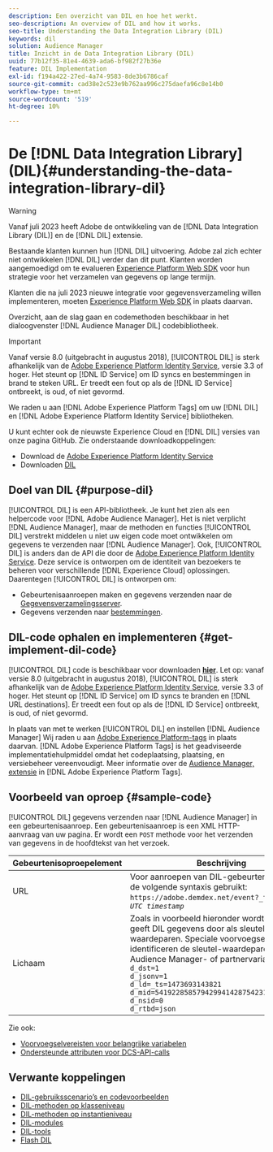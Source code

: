 ```yaml
---
description: Een overzicht van DIL en hoe het werkt.
seo-description: An overview of DIL and how it works.
seo-title: Understanding the Data Integration Library (DIL)
keywords: dil
solution: Audience Manager
title: Inzicht in de Data Integration Library (DIL)
uuid: 77b12f35-81e4-4639-ada6-bf982f27b36e
feature: DIL Implementation
exl-id: f194a422-27ed-4a74-9583-8de3b6786caf
source-git-commit: cad38e2c523e9b762aa996c275daefa96c8e14b0
workflow-type: tm+mt
source-wordcount: '519'
ht-degree: 10%

---
```


# De [!DNL Data Integration Library] (DIL){#understanding-the-data-integration-library-dil}

>[!WARNING]
>
>Vanaf juli 2023 heeft Adobe de ontwikkeling van de [!DNL Data Integration Library (DIL)] en de [!DNL DIL] extensie.
>
>Bestaande klanten kunnen hun [!DNL DIL] uitvoering. Adobe zal zich echter niet ontwikkelen [!DNL DIL] verder dan dit punt. Klanten worden aangemoedigd om te evalueren [Experience Platform Web SDK](https://experienceleague.adobe.com/docs/experience-platform/edge/home.html?lang=nl-NL) voor hun strategie voor het verzamelen van gegevens op lange termijn.
>
>Klanten die na juli 2023 nieuwe integratie voor gegevensverzameling willen implementeren, moeten [Experience Platform Web SDK](https://experienceleague.adobe.com/docs/experience-platform/edge/home.html?lang=nl-NL) in plaats daarvan.

Overzicht, aan de slag gaan en codemethoden beschikbaar in het dialoogvenster [!DNL Audience Manager DIL] codebibliotheek.

>[!IMPORTANT]
>
>Vanaf versie 8.0 (uitgebracht in augustus 2018), [!UICONTROL DIL] is sterk afhankelijk van de [Adobe Experience Platform Identity Service](https://experienceleague.adobe.com/docs/id-service/using/home.html?lang=nl-NL), versie 3.3 of hoger. Het steunt op [!DNL ID Service] om ID syncs en bestemmingen in brand te steken URL. Er treedt een fout op als de [!DNL ID Service] ontbreekt, is oud, of niet gevormd.
>
>We raden u aan [!DNL Adobe Experience Platform Tags] om uw [!DNL DIL] en [!DNL Adobe Experience Platform Identity Service] bibliotheken.

U kunt echter ook de nieuwste Experience Cloud en [!DNL DIL] versies van onze pagina GitHub. Zie onderstaande downloadkoppelingen:

* Download de [Adobe Experience Platform Identity Service](https://github.com/Adobe-Marketing-Cloud/id-service/releases)
* Downloaden [DIL](https://github.com/Adobe-Marketing-Cloud/dil/releases)

## Doel van DIL {#purpose-dil}

[!UICONTROL DIL] is een API-bibliotheek. Je kunt het zien als een helpercode voor [!DNL Adobe Audience Manager]. Het is niet verplicht [!DNL Audience Manager], maar de methoden en functies [!UICONTROL DIL] verstrekt middelen u niet uw eigen code moet ontwikkelen om gegevens te verzenden naar [!DNL Audience Manager]. Ook, [!UICONTROL DIL] is anders dan de API die door de [Adobe Experience Platform Identity Service](https://experienceleague.adobe.com/docs/id-service/using/home.html?lang=nl-NL). Deze service is ontworpen om de identiteit van bezoekers te beheren voor verschillende [!DNL Experience Cloud] oplossingen. Daarentegen [!UICONTROL DIL] is ontworpen om:

* Gebeurtenisaanroepen maken en gegevens verzenden naar de [Gegevensverzamelingsserver](../reference/system-components/components-data-collection.md).
* Gegevens verzenden naar [bestemmingen](../features/destinations/destinations.md).

## DIL-code ophalen en implementeren {#get-implement-dil-code}

[!UICONTROL DIL] code is beschikbaar voor downloaden **[hier](https://github.com/Adobe-Marketing-Cloud/dil/releases)**. Let op: vanaf versie 8.0 (uitgebracht in augustus 2018), [!UICONTROL DIL] is sterk afhankelijk van de [Adobe Experience Platform Identity Service](https://experienceleague.adobe.com/docs/id-service/using/home.html?lang=nl-NL), versie 3.3 of hoger. Het steunt op [!DNL ID Service] om ID syncs te branden en [!DNL URL destinations]. Er treedt een fout op als de [!DNL ID Service] ontbreekt, is oud, of niet gevormd.

In plaats van met te werken [!UICONTROL DIL] en instellen [!DNL Audience Manager] Wij raden u aan [Adobe Experience Platform-tags](https://experienceleague.adobe.com/docs/experience-platform/tags/home.html?lang=nl-NL) in plaats daarvan. [!DNL Adobe Experience Platform Tags] is het geadviseerde implementatiehulpmiddel omdat het codeplaatsing, plaatsing, en versiebeheer vereenvoudigt. Meer informatie over de [Audience Manager, extensie](https://experienceleague.adobe.com/docs/experience-platform/tags/extensions/adobe/audience-manager/overview.html?lang=nl-NL) in [!DNL Adobe Experience Platform Tags].

## Voorbeeld van oproep {#sample-code}

[!UICONTROL DIL] gegevens verzenden naar [!DNL Audience Manager] in een gebeurtenisaanroep. Een gebeurtenisaanroep is een XML HTTP-aanvraag van uw pagina. Er wordt een `POST` methode voor het verzenden van gegevens in de hoofdtekst van het verzoek.

| Gebeurtenisoproepelement | Beschrijving |
|--- |--- |
| URL | Voor aanroepen van DIL-gebeurtenissen wordt de volgende syntaxis gebruikt: `https://adobe.demdex.net/event?_ts =` *`UNIX UTC timestamp`* |
| Lichaam | Zoals in voorbeeld hieronder wordt getoond, geeft DIL gegevens door als sleutel-waardeparen. Speciale voorvoegseltekens identificeren de sleutel-waardeparen als Audience Manager- of partnervariabelen.<br>`d_dst=1`<br>`d_jsonv=1`<br>`d_ld=_ts=1473693143821`<br>`d_mid=54192285857942994142875423154873503351`<br>`d_nsid=0`<br>`d_rtbd=json`<br> |

Zie ook:
* [Voorvoegselvereisten voor belangrijke variabelen](../features/traits/trait-variable-prefixes.md)
* [Ondersteunde attributen voor DCS-API-calls](../api/dcs-intro/dcs-api-reference/dcs-keys.md)

## Verwante koppelingen

* [DIL-gebruiksscenario’s en codevoorbeelden](/help/using/dil/dil-use-cases.md)
* [DIL-methoden op klasseniveau ](/help/using/dil/dil-class-overview/dil-start.md)
* [DIL-methoden op instantieniveau](/help/using/dil/dil-instance-methods.md)
* [DIL-modules](/help/using/dil/dil-modules.md)
* [DIL-tools](/help/using/dil/dil-tools.md)
* [Flash DIL](/help/using/dil/dil-flash.md)
